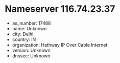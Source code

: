 # Nameserver 116.74.23.37

* as_number: 17488
* name: Unknown
* city: Delhi
* country: IN
* organization: Hathway IP Over Cable Internet
* version: Unknown
* dnssec: Unknown
